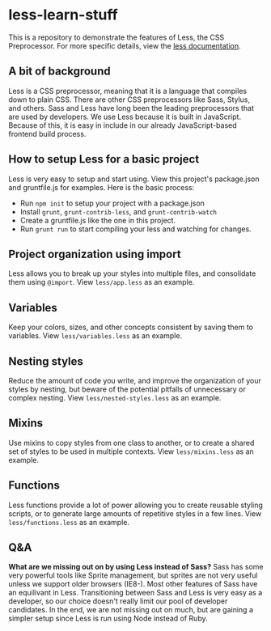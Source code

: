 # less-learn-stuff
This is a repository to demonstrate the features of Less, the CSS Preprocessor. For more specific details, view the [less documentation](http://lesscss.org/).

## A bit of background
Less is a CSS preprocessor, meaning that it is a language that compiles down to plain CSS. There are other CSS preprocessors like Sass, Stylus, and others. Sass and Less have long been the leading preprocessors that are used by developers. We use Less because it is built in JavaScript. Because of this, it is easy in include in our already JavaScript-based frontend build process.

## How to setup Less for a basic project
Less is very easy to setup and start using. View this project's package.json and gruntfile.js for examples. Here is the basic process:
* Run `npm init` to setup your project with a package.json
* Install `grunt`, `grunt-contrib-less`, and `grunt-contrib-watch`
* Create a gruntfile.js like the one in this project.
* Run `grunt run` to start compiling your less and watching for changes.

## Project organization using import
Less allows you to break up your styles into multiple files, and consolidate them using `@import`. View `less/app.less` as an example.

## Variables
Keep your colors, sizes, and other concepts consistent by saving them to variables. View `less/variables.less` as an example.

## Nesting styles
Reduce the amount of code you write, and improve the organization of your styles by nesting, but beware of the potential pitfalls of unnecessary or complex nesting. View `less/nested-styles.less` as an example.

## Mixins
Use mixins to copy styles from one class to another, or to create a shared set of styles to be used in multiple contexts. View `less/mixins.less` as an example.

## Functions
Less functions provide a lot of power allowing you to create reusable styling scripts, or to generate large amounts of repetitive styles in a few lines. View `less/functions.less` as an example.

## Q&A
**What are we missing out on by using Less instead of Sass?**
Sass has some very powerful tools like Sprite management, but sprites are not very useful unless we support older browsers (IE8-). Most other features of Sass have an equilivant in Less. Transitioning between Sass and Less is very easy as a developer, so our choice doesn't really limit our pool of developer candidates. In the end, we are not missing out on much, but are gaining a simpler setup since Less is run using Node instead of Ruby.

